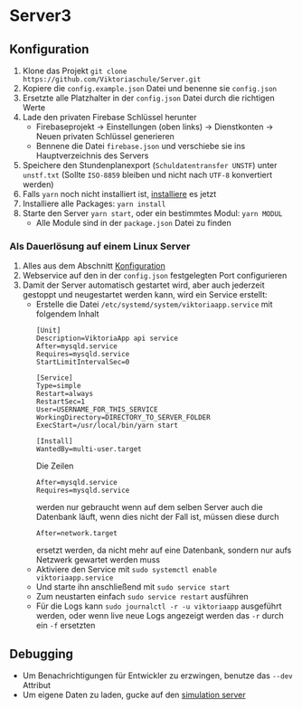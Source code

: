 # Server3

## Konfiguration
1. Klone das Projekt `git clone https://github.com/Viktoriaschule/Server.git`
2. Kopiere die `config.example.json` Datei und benenne sie `config.json` 
3. Ersetzte alle Platzhalter in der `config.json` Datei durch die richtigen Werte
4. Lade den privaten Firebase Schlüssel herunter
    - Firebaseprojekt -> Einstellungen (oben links) -> Dienstkonten -> Neuen privaten Schlüssel generieren
    - Bennene die Datei `firebase.json` und verschiebe sie ins Hauptverzeichnis des Servers
5. Speichere den Stundenplanexport (`Schuldatentransfer UNSTF`) unter `unstf.txt` (Sollte `ISO-8859` bleiben und nicht nach `UTF-8` konvertiert werden)
6. Falls `yarn` noch nicht installiert ist, [installiere](https://classic.yarnpkg.com/en/docs/install/) es jetzt
7. Installiere alle Packages: `yarn install`
8. Starte den Server `yarn start`, oder ein bestimmtes Modul: `yarn MODUL`
    - Alle Module sind in der `package.json` Datei zu finden

### Als Dauerlösung auf einem Linux Server
1. Alles aus dem Abschnitt [Konfiguration](#konfiguration)
2. Webservice auf den in der `config.json` festgelegten Port configurieren
3. Damit der Server automatisch gestartet wird, aber auch jederzeit gestoppt und neugestartet werden kann, wird ein Service erstellt:
    - Erstelle die Datei `/etc/systemd/system/viktoriaapp.service` mit folgendem Inhalt
      ```
      [Unit]
      Description=ViktoriaApp api service
      After=mysqld.service
      Requires=mysqld.service
      StartLimitIntervalSec=0

      [Service]
      Type=simple
      Restart=always
      RestartSec=1
      User=USERNAME_FOR_THIS_SERVICE
      WorkingDirectory=DIRECTORY_TO_SERVER_FOLDER
      ExecStart=/usr/local/bin/yarn start

      [Install]
      WantedBy=multi-user.target

      ```
      Die Zeilen
      ```
      After=mysqld.service
      Requires=mysqld.service
      ```
      werden nur gebraucht wenn auf dem selben Server auch die Datenbank läuft, wenn dies nicht der Fall ist, müssen diese durch
      ```
      After=network.target
      ```
      ersetzt werden, da nicht mehr auf eine Datenbank, sondern nur aufs Netzwerk gewartet werden muss
    - Aktiviere den Service mit `sudo systemctl enable viktoriaapp.service`
    - Und starte ihn anschließend mit `sudo service start`
    - Zum neustarten einfach `sudo service restart` ausführen
    - Für die Logs kann `sudo journalctl -r -u viktoriaapp` ausgeführt werden, oder wenn live neue Logs angezeigt werden das `-r` durch ein `-f` ersetzten

## Debugging
- Um Benachrichtigungen für Entwickler zu erzwingen, benutze das `--dev` Attribut
- Um eigene Daten zu laden, gucke auf den [simulation server](https://github.com/Viktoriaschule/ServerSimulation)

